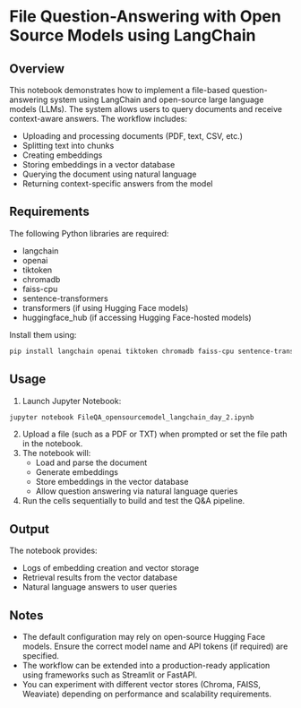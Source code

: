 
# File Question-Answering with Open Source Models using LangChain

## Overview
This notebook demonstrates how to implement a file-based question-answering system using LangChain and open-source large language models (LLMs). The system allows users to query documents and receive context-aware answers. The workflow includes:
- Uploading and processing documents (PDF, text, CSV, etc.)
- Splitting text into chunks
- Creating embeddings
- Storing embeddings in a vector database
- Querying the document using natural language
- Returning context-specific answers from the model

## Requirements
The following Python libraries are required:
- langchain
- openai
- tiktoken
- chromadb
- faiss-cpu
- sentence-transformers
- transformers (if using Hugging Face models)
- huggingface_hub (if accessing Hugging Face-hosted models)

Install them using:
```bash
pip install langchain openai tiktoken chromadb faiss-cpu sentence-transformers transformers huggingface_hub
```

## Usage
1. Launch Jupyter Notebook:
```bash
jupyter notebook FileQA_opensourcemodel_langchain_day_2.ipynb
```
2. Upload a file (such as a PDF or TXT) when prompted or set the file path in the notebook.
3. The notebook will:
   - Load and parse the document
   - Generate embeddings
   - Store embeddings in the vector database
   - Allow question answering via natural language queries
4. Run the cells sequentially to build and test the Q&A pipeline.

## Output
The notebook provides:
- Logs of embedding creation and vector storage
- Retrieval results from the vector database
- Natural language answers to user queries

## Notes
- The default configuration may rely on open-source Hugging Face models. Ensure the correct model name and API tokens (if required) are specified.
- The workflow can be extended into a production-ready application using frameworks such as Streamlit or FastAPI.
- You can experiment with different vector stores (Chroma, FAISS, Weaviate) depending on performance and scalability requirements.
